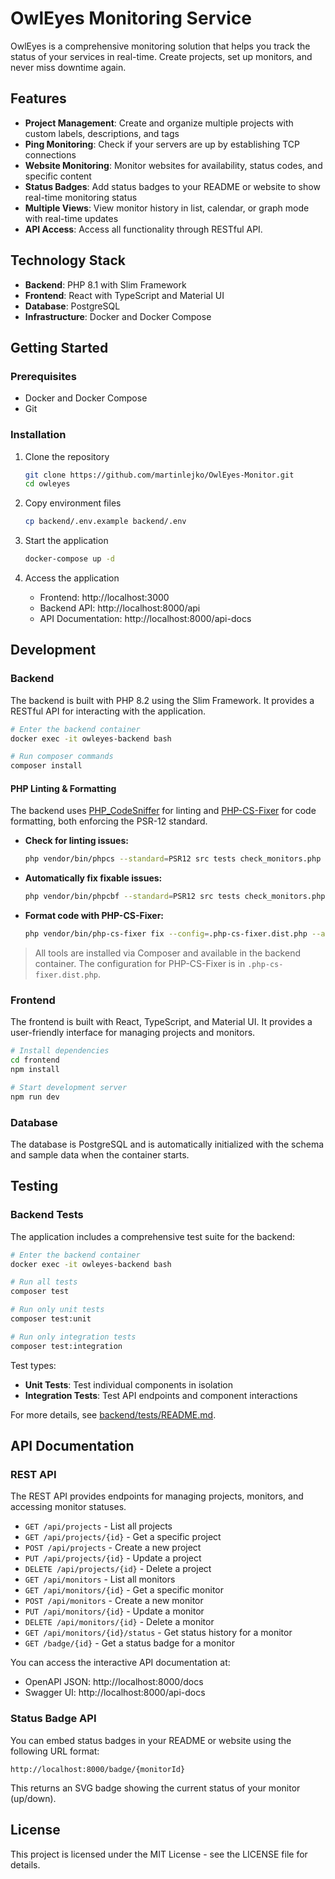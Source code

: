 # OwlEyes Monitoring Service

OwlEyes is a comprehensive monitoring solution that helps you track the status of your services in real-time. Create projects, set up monitors, and never miss downtime again.

## Features

- **Project Management**: Create and organize multiple projects with custom labels, descriptions, and tags
- **Ping Monitoring**: Check if your servers are up by establishing TCP connections
- **Website Monitoring**: Monitor websites for availability, status codes, and specific content
- **Status Badges**: Add status badges to your README or website to show real-time monitoring status
- **Multiple Views**: View monitor history in list, calendar, or graph mode with real-time updates
- **API Access**: Access all functionality through RESTful API.

## Technology Stack

- **Backend**: PHP 8.1 with Slim Framework
- **Frontend**: React with TypeScript and Material UI
- **Database**: PostgreSQL
- **Infrastructure**: Docker and Docker Compose

## Getting Started

### Prerequisites

- Docker and Docker Compose
- Git

### Installation

1. Clone the repository
   ```bash
   git clone https://github.com/martinlejko/OwlEyes-Monitor.git
   cd owleyes
   ```

2. Copy environment files
   ```bash
   cp backend/.env.example backend/.env
   ```

3. Start the application
   ```bash
   docker-compose up -d
   ```

4. Access the application
   - Frontend: http://localhost:3000
   - Backend API: http://localhost:8000/api
   - API Documentation: http://localhost:8000/api-docs

## Development

### Backend

The backend is built with PHP 8.2 using the Slim Framework. It provides a RESTful API for interacting with the application.

```bash
# Enter the backend container
docker exec -it owleyes-backend bash

# Run composer commands
composer install
```

#### PHP Linting & Formatting

The backend uses [PHP_CodeSniffer](https://github.com/squizlabs/PHP_CodeSniffer) for linting and [PHP-CS-Fixer](https://github.com/FriendsOfPHP/PHP-CS-Fixer) for code formatting, both enforcing the PSR-12 standard.

- **Check for linting issues:**
  ```bash
  php vendor/bin/phpcs --standard=PSR12 src tests check_monitors.php
  ```
- **Automatically fix fixable issues:**
  ```bash
  php vendor/bin/phpcbf --standard=PSR12 src tests check_monitors.php
  ```
- **Format code with PHP-CS-Fixer:**
  ```bash
  php vendor/bin/php-cs-fixer fix --config=.php-cs-fixer.dist.php --allow-risky=yes
  ```

> All tools are installed via Composer and available in the backend container. The configuration for PHP-CS-Fixer is in `.php-cs-fixer.dist.php`.

### Frontend

The frontend is built with React, TypeScript, and Material UI. It provides a user-friendly interface for managing projects and monitors.

```bash
# Install dependencies
cd frontend
npm install

# Start development server
npm run dev
```

### Database

The database is PostgreSQL and is automatically initialized with the schema and sample data when the container starts.

## Testing

### Backend Tests

The application includes a comprehensive test suite for the backend:

```bash
# Enter the backend container
docker exec -it owleyes-backend bash

# Run all tests
composer test

# Run only unit tests
composer test:unit

# Run only integration tests
composer test:integration
```

Test types:
- **Unit Tests**: Test individual components in isolation
- **Integration Tests**: Test API endpoints and component interactions

For more details, see [backend/tests/README.md](backend/tests/README.md).

## API Documentation

### REST API

The REST API provides endpoints for managing projects, monitors, and accessing monitor statuses.

- `GET /api/projects` - List all projects
- `GET /api/projects/{id}` - Get a specific project
- `POST /api/projects` - Create a new project
- `PUT /api/projects/{id}` - Update a project
- `DELETE /api/projects/{id}` - Delete a project
- `GET /api/monitors` - List all monitors
- `GET /api/monitors/{id}` - Get a specific monitor
- `POST /api/monitors` - Create a new monitor
- `PUT /api/monitors/{id}` - Update a monitor
- `DELETE /api/monitors/{id}` - Delete a monitor
- `GET /api/monitors/{id}/status` - Get status history for a monitor
- `GET /badge/{id}` - Get a status badge for a monitor

You can access the interactive API documentation at:
- OpenAPI JSON: http://localhost:8000/docs
- Swagger UI: http://localhost:8000/api-docs

### Status Badge API

You can embed status badges in your README or website using the following URL format:
```
http://localhost:8000/badge/{monitorId}
```

This returns an SVG badge showing the current status of your monitor (up/down).

## License

This project is licensed under the MIT License - see the LICENSE file for details. 